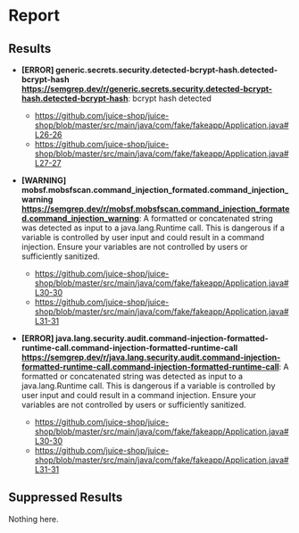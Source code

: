 # Report
## Results
- **[ERROR] generic.secrets.security.detected-bcrypt-hash.detected-bcrypt-hash https://semgrep.dev/r/generic.secrets.security.detected-bcrypt-hash.detected-bcrypt-hash**: bcrypt hash detected
    - https://github.com/juice-shop/juice-shop/blob/master/src/main/java/com/fake/fakeapp/Application.java#L26-26
    - https://github.com/juice-shop/juice-shop/blob/master/src/main/java/com/fake/fakeapp/Application.java#L27-27
- **[WARNING] mobsf.mobsfscan.command_injection_formated.command_injection_warning https://semgrep.dev/r/mobsf.mobsfscan.command_injection_formated.command_injection_warning**: A formatted or concatenated string was detected as input to a java.lang.Runtime call. This is dangerous if a variable is controlled by user input and could result in a command injection. Ensure your variables are not controlled by users or sufficiently sanitized.

    - https://github.com/juice-shop/juice-shop/blob/master/src/main/java/com/fake/fakeapp/Application.java#L30-30
    - https://github.com/juice-shop/juice-shop/blob/master/src/main/java/com/fake/fakeapp/Application.java#L31-31
- **[ERROR] java.lang.security.audit.command-injection-formatted-runtime-call.command-injection-formatted-runtime-call https://semgrep.dev/r/java.lang.security.audit.command-injection-formatted-runtime-call.command-injection-formatted-runtime-call**: A formatted or concatenated string was detected as input to a java.lang.Runtime call. This is dangerous if a variable is controlled by user input and could result in a command injection. Ensure your variables are not controlled by users or sufficiently sanitized.
    - https://github.com/juice-shop/juice-shop/blob/master/src/main/java/com/fake/fakeapp/Application.java#L30-30
    - https://github.com/juice-shop/juice-shop/blob/master/src/main/java/com/fake/fakeapp/Application.java#L31-31


## Suppressed Results

Nothing here.



